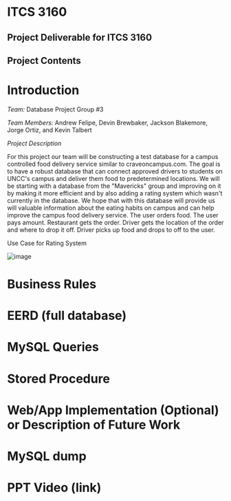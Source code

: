 # ITCS 3160

## Project Deliverable for ITCS 3160

## Project Contents

# Introduction
*Team:*  Database Project Group #3

*Team Members:* Andrew Felipe, Devin Brewbaker, Jackson Blakemore, Jorge Ortiz, and Kevin Talbert

*Project Description* 

For this project our team will be constructing a test database for a campus controlled food delivery service similar to craveoncampus.com.
The goal is to have a robust database that can connect approved drivers to students on UNCC's campus and deliver them food to predetermined locations. 
We will be starting with a database from the "Mavericks" group and improving on it by making it more efficient and by also adding a rating system which 
wasn't currently in the database. We hope that with this database will provide us will valuable information about the eating habits on campus and can help improve
the campus food delivery service. The user orders food. The user pays amount. Restaurant gets the order. Driver gets the location of the order and where to drop it off. Driver picks up food and drops to off to the user. 

Use Case for Rating System

![image](https://user-images.githubusercontent.com/46727094/99898235-ecc01200-2c6d-11eb-8c21-5f747785a2ca.png)

# Business Rules

# EERD (full database)

# MySQL Queries

# Stored Procedure

# Web/App Implementation (Optional) or Description of Future Work

# MySQL dump

# PPT Video (link)




